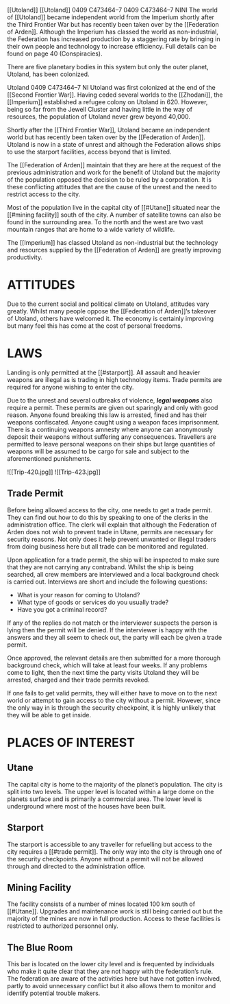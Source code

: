 [[Utoland]] [[Utoland]] 0409 C473464–7 0409 C473464–7 NINI The world of [[Utoland]] became independent world from the Imperium shortly after the Third Frontier War but has recently been taken over by the [[Federation of Arden]]. Although the Imperium has classed the world as non-industrial, the Federation has increased production by a staggering rate by bringing in their own people and technology to increase efficiency. Full details can be found on page 40 (Conspiracies).

There are five planetary bodies in this system but only the outer planet, Utoland, has been colonized.

Utoland 0409 C473464–7 NI Utoland was first colonized at the end of the [[Second Frontier War]]. Having ceded several worlds to the [[Zhodani]], the [[Imperium]] established a refugee colony on Utoland in 620. However, being so far from the Jewell Cluster and having little in the way of resources, the population of Utoland never grew beyond 40,000.

Shortly after the [[Third Frontier War]], Utoland became an independent world but has recently been taken over by the [[Federation of Arden]]. Utoland is now in a state of unrest and although the Federation allows ships to use the starport facilities, access beyond that is limited.

The [[Federation of Arden]] maintain that they are here at the request of the previous administration and work for the benefit of Utoland but the majority of the population opposed the decision to be ruled by a corporation. It is these conflicting attitudes that are the cause of the unrest and the need to restrict access to the city.

Most of the population live in the capital city of [[#Utane]] situated near the [[#mining facility]] south of the city. A number of satellite towns can also be found in the surrounding area. To the north and the west are two vast mountain ranges that are home to a wide variety of wildlife.

The [[Imperium]] has classed Utoland as non-industrial but the technology and resources supplied by the [[Federation of Arden]] are greatly improving productivity.

# ATTITUDES

Due to the current social and political climate on Utoland, attitudes vary greatly. Whilst many people oppose the [[Federation of Arden]]’s takeover of Utoland, others have welcomed it. The economy is certainly improving but many feel this has come at the cost of personal freedoms.

# LAWS

Landing is only permitted at the [[#starport]]. All assault and heavier weapons are illegal as is trading in high technology items. Trade permits are required for anyone wishing to enter the city.

Due to the unrest and several outbreaks of violence, ***legal weapons*** also require a permit. These permits are given out sparingly and only with good reason. Anyone found breaking this law is arrested, fined and has their weapons confiscated. Anyone caught using a weapon faces imprisonment. There is a continuing weapons amnesty where anyone can anonymously deposit their weapons without suffering any consequences. Travellers are permitted to leave personal weapons on their ships but large quantities of weapons will be assumed to be cargo for sale and subject to the aforementioned punishments.

![[Trip-420.jpg]]   ![[Trip-423.jpg]]
## Trade Permit

Before being allowed access to the city, one needs to get a trade permit. They can find out how to do this by speaking to one of the clerks in the administration office. The clerk will explain that although the Federation of Arden does not wish to prevent trade in Utane, permits are necessary for security reasons. Not only does it help prevent unwanted or illegal traders from doing business here but all trade can be monitored and regulated.

Upon application for a trade permit, the ship will be inspected to make sure that they are not carrying any contraband. Whilst the ship is being searched, all crew members are interviewed and a local background check is carried out. Interviews are short and include the following questions:

- What is your reason for coming to Utoland?
- What type of goods or services do you usually trade?
- Have you got a criminal record?

If any of the replies do not match or the interviewer suspects the person is lying then the permit will be denied. If the interviewer is happy with the answers and they all seem to check out, the party will each be given a trade permit.

Once approved, the relevant details are then submitted for a more thorough background check, which will take at least four weeks. If any problems come to light, then the next time the party visits Utoland they will be arrested, charged and their trade permits revoked.

If one fails to get valid permits, they will either have to move on to the next world or attempt to gain access to the city without a permit. However, since the only way in is through the security checkpoint, it is highly unlikely that they will be able to get inside.

# PLACES OF INTEREST

## Utane

The capital city is home to the majority of the planet’s population. The city is split into two levels. The upper level is located within a large dome on the planets surface and is primarily a commercial area. The lower level is underground where most of the houses have been built.

## Starport

The starport is accessible to any traveller for refuelling but access to the city requires a [[#trade permit]]. The only way into the city is through one of the security checkpoints. Anyone without a permit will not be allowed through and directed to the administration office.

## Mining Facility

The facility consists of a number of mines located 100 km south of [[#Utane]]. Upgrades and maintenance work is still being carried out but the majority of the mines are now in full production. Access to these facilities is restricted to authorized personnel only.

## The Blue Room

This bar is located on the lower city level and is frequented by individuals who make it quite clear that they are not happy with the federation’s rule. The federation are aware of the activities here but have not gotten involved, partly to avoid unnecessary conflict but it also allows them to monitor and identify potential trouble makers.
